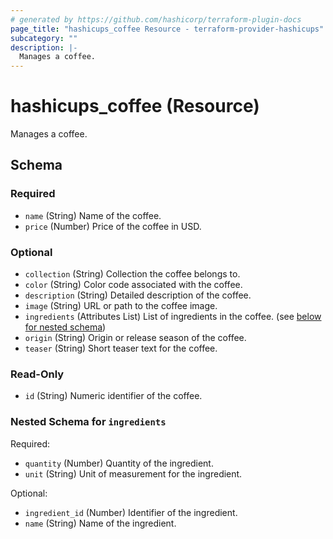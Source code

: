 ```yaml
---
# generated by https://github.com/hashicorp/terraform-plugin-docs
page_title: "hashicups_coffee Resource - terraform-provider-hashicups"
subcategory: ""
description: |-
  Manages a coffee.
---
```


# hashicups_coffee (Resource)

Manages a coffee.



<!-- schema generated by tfplugindocs -->
## Schema

### Required

- `name` (String) Name of the coffee.
- `price` (Number) Price of the coffee in USD.

### Optional

- `collection` (String) Collection the coffee belongs to.
- `color` (String) Color code associated with the coffee.
- `description` (String) Detailed description of the coffee.
- `image` (String) URL or path to the coffee image.
- `ingredients` (Attributes List) List of ingredients in the coffee. (see [below for nested schema](#nestedatt--ingredients))
- `origin` (String) Origin or release season of the coffee.
- `teaser` (String) Short teaser text for the coffee.

### Read-Only

- `id` (String) Numeric identifier of the coffee.

<a id="nestedatt--ingredients"></a>
### Nested Schema for `ingredients`

Required:

- `quantity` (Number) Quantity of the ingredient.
- `unit` (String) Unit of measurement for the ingredient.

Optional:

- `ingredient_id` (Number) Identifier of the ingredient.
- `name` (String) Name of the ingredient.
